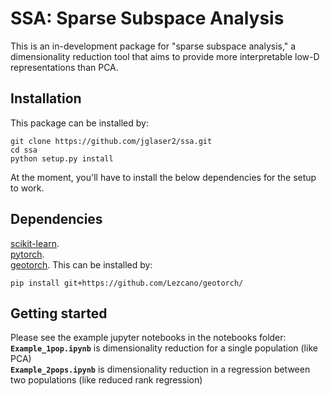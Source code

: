 # SSA: Sparse Subspace Analysis

This is an in-development package for "sparse subspace analysis," a dimensionality reduction tool that aims to provide more interpretable low-D representations than PCA.

## Installation

This package can be installed by: 
```buildoutcfg
git clone https://github.com/jglaser2/ssa.git
cd ssa
python setup.py install
```

At the moment, you'll have to install the below dependencies for the setup to work.

## Dependencies

[scikit-learn](https://scikit-learn.org/stable/install.html#install-official-release). <br>
[pytorch](https://pytorch.org/). <br>
[geotorch](https://github.com/Lezcano/geotorch). This can be installed by:
```
pip install git+https://github.com/Lezcano/geotorch/
```

## Getting started
Please see the example jupyter notebooks in the notebooks folder: <br>
**`Example_1pop.ipynb`** is dimensionality reduction for a single population (like PCA) <br>
**`Example_2pops.ipynb`** is dimensionality reduction in a regression between two populations (like reduced rank regression)

